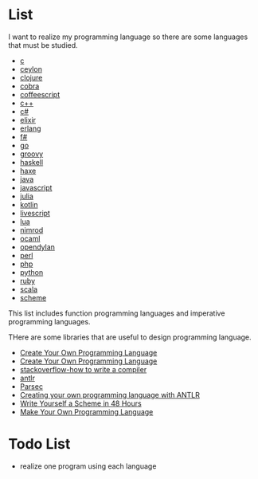 List
====

I want to realize my programming language so there are some languages that must be studied.

* [c](http://www.cprogramming.com/)
* [ceylon](http://ceylon-lang.org/)
* [clojure](http://clojure.org/)
* [cobra](http://cobra-language.com/)
* [coffeescript](http://coffeescript.org/)
* [c++](http://www.cplusplus.com/)
* [c#](http://msdn.microsoft.com/en-us/library/z1zx9t92.aspx)
* [elixir](http://elixir-lang.org)
* [erlang](http://www.erlang.org/)
* [f#](http://fsharp.org/)
* [go](http://golang.org/)
* [groovy](http://groovy.codehaus.org/)
* [haskell](http://www.haskell.org/haskellwiki/Haskell)
* [haxe](http://haxe.org/)
* [java](http://www.java.com/en/)
* [javascript](http://www.w3schools.com/js/DEFAULT.asp)
* [julia](http://julialang.org/)
* [kotlin](http://kotlin.jetbrains.org/)
* [livescript](http://livescript.net/)
* [lua](http://www.lua.org/)
* [nimrod](http://nimrod-lang.org/)
* [ocaml](http://ocaml.org/)
* [opendylan](https://opendylan.org/)
* [perl](http://www.perl.org/)
* [php](http://www.php.net/)
* [python](https://www.python.org/)
* [ruby](https://www.ruby-lang.org/)
* [scala](http://www.scala-lang.org/)
* [scheme](http://www.scheme.com/)

This list includes function programming languages and imperative programming languages.

THere are some libraries that are useful to design programming language.

* [Create Your Own Programming Language](http://nathansuniversity.com/)
* [Create Your Own Programming Language](http://www.codeproject.com/Articles/50377/Create-Your-Own-Programming-Language)
* [stackoverflow-how to write a compiler](http://stackoverflow.com/questions/1669/learning-to-write-a-compiler)
* [antlr](http://www.antlr.org/)
* [Parsec](http://www.haskell.org/haskellwiki/Parsec)
* [Creating your own programming language with ANTLR](http://bkiers.blogspot.com/2011/03/creating-your-own-programming-language.html)
* [Write Yourself a Scheme in 48 Hours](http://jonathan.tang.name/files/scheme_in_48/tutorial/overview.html)
* [Make Your Own Programming Language](http://scratch-lang.notimetoplay.org/)

Todo List
=========

* realize one program using each language

